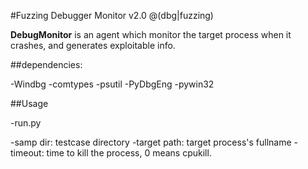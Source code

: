 
#Fuzzing Debugger Monitor v2.0
@(dbg|fuzzing)

**DebugMonitor** is an agent which monitor the  target process when it crashes, and generates exploitable info.


##dependencies:

-Windbg
-comtypes
-psutil
-PyDbgEng
-pywin32



##Usage

-run.py <sample dir> <target path> <timeout>

-samp dir: testcase directory
-target path: target process's fullname 
-timeout: time to kill the process, 0 means cpukill.
